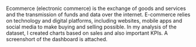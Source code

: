 Ecommerce (electronic commerce) is the exchange of goods and services and the transmission of funds and data over the internet. E-commerce relies on technology and digital platforms, including websites, mobile apps and social media to make buying and selling possible.
In my analysis of the dataset, I created charts based on sales and also important KPIs.
A screenshort of the dashboard is attached.
